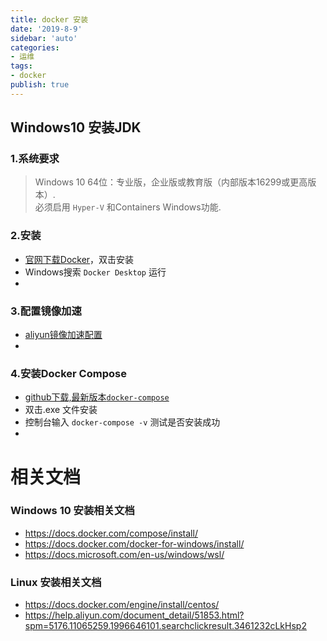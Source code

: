```yaml
---
title: docker 安装
date: '2019-8-9'
sidebar: 'auto'
categories:
- 运维
tags:
- docker
publish: true
---
```


## Windows10 安装JDK 

### 1.系统要求
> Windows 10 64位：专业版，企业版或教育版（内部版本16299或更高版本）.  
必须启用 `Hyper-V` 和Containers Windows功能.
  
### 2.安装
* [官网下载Docker](https://www.docker.com/get-started)，双击安装
* Windows搜索 `Docker Desktop` 运行
* 

### 3.配置镜像加速
* [aliyun镜像加速配置](https://cr.console.aliyun.com/cn-hangzhou/instances/mirrors)
* 

### 4.安装Docker Compose
* [github下载,最新版本`docker-compose`](https://github.com/docker/compose/releases)
* 双击.exe 文件安装
* 控制台输入 `docker-compose -v` 测试是否安装成功
* 


# 相关文档
### Windows 10 安装相关文档
* https://docs.docker.com/compose/install/
* https://docs.docker.com/docker-for-windows/install/
* https://docs.microsoft.com/en-us/windows/wsl/

### Linux 安装相关文档
* https://docs.docker.com/engine/install/centos/
* https://help.aliyun.com/document_detail/51853.html?spm=5176.11065259.1996646101.searchclickresult.3461232cLkHsp2

